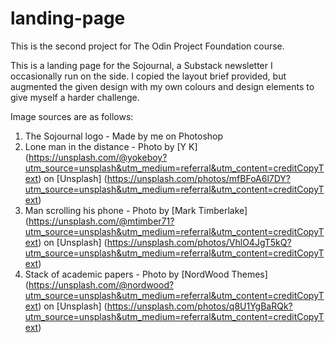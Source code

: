 # landing-page
This is the second project for The Odin Project Foundation course.

This is a landing page for the Sojournal, a Substack newsletter I occasionally run on the side. I copied the layout brief provided, but augmented the given design with my own colours and design elements to give myself a harder challenge. 

Image sources are as follows:
1. The Sojournal logo - Made by me on Photoshop
2. Lone man in the distance - Photo by [Y K] (https://unsplash.com/@yokeboy?utm_source=unsplash&utm_medium=referral&utm_content=creditCopyText) on [Unsplash] (https://unsplash.com/photos/mfBFoA6l7DY?utm_source=unsplash&utm_medium=referral&utm_content=creditCopyText)
3. Man scrolling his phone - Photo by [Mark Timberlake] (https://unsplash.com/@mtimber71?utm_source=unsplash&utm_medium=referral&utm_content=creditCopyText) on [Unsplash] (https://unsplash.com/photos/VhlO4JgT5kQ?utm_source=unsplash&utm_medium=referral&utm_content=creditCopyText)
4. Stack of academic papers - Photo by [NordWood Themes] (https://unsplash.com/@nordwood?utm_source=unsplash&utm_medium=referral&utm_content=creditCopyText) on [Unsplash] (https://unsplash.com/photos/q8U1YgBaRQk?utm_source=unsplash&utm_medium=referral&utm_content=creditCopyText)
